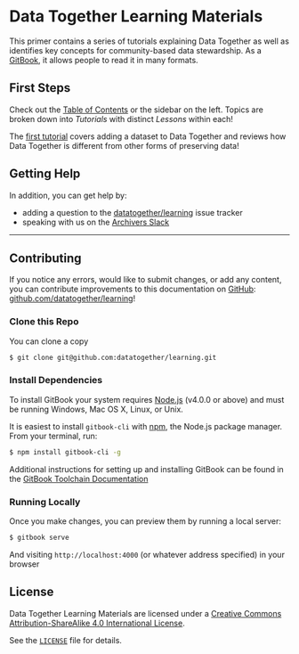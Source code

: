 # Data Together Learning Materials

This primer contains a series of tutorials explaining Data Together as well as identifies key concepts for community-based data stewardship. As a [GitBook](https://www.gitbook.com/), it allows people to read it in many formats.

## First Steps

Check out the [Table of Contents](SUMMARY.md) or the sidebar on the left. Topics are broken down into _Tutorials_ with distinct _Lessons_ within each!

The [first tutorial]() covers adding a dataset to Data Together and reviews how Data Together is different from other forms of preserving data!

## Getting Help

In addition, you can get help by:

- adding a question to the [datatogether/learning](https://github.com/datatogether/learning/issues) issue tracker
- speaking with us on the [Archivers Slack](https://slack.archivers.space)

---

## Contributing

If you notice any errors, would like to submit changes, or add any content, you can contribute improvements to this documentation on [GitHub](https://github.com/datatogether/learning): [github.com/datatogether/learning](https://github.com/datatogether/learning)!

### Clone this Repo

You can clone a copy

```bash
$ git clone git@github.com:datatogether/learning.git
```

### Install Dependencies

To install GitBook your system requires [Node.js](https://nodejs.org/en/) (v4.0.0 or above) and must be running Windows, Mac OS X, Linux, or Unix.

It is easiest to install `gitbook-cli` with [npm](https://www.npmjs.com/), the Node.js package manager. From your terminal, run:

```bash
$ npm install gitbook-cli -g
```

Additional instructions for setting up and installing GitBook can be found in the [GitBook Toolchain Documentation](https://toolchain.gitbook.com/setup.html)

### Running Locally

Once you make changes, you can preview them by running a local server:

```bash
$ gitbook serve
```

And visiting `http://localhost:4000` (or whatever address specified) in your browser

## License

<span xmlns:dct="http://purl.org/dc/terms/" property="dct:title">Data Together Learning Materials</span> are licensed under a <a rel="license" href="http://creativecommons.org/licenses/by-sa/4.0/">Creative Commons Attribution-ShareAlike 4.0 International License</a>.

See the [`LICENSE`](/LICENSE) file for details.

